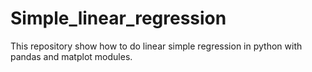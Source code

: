 # Simple_linear_regression
This repository show how to do linear simple regression in python with pandas and matplot modules.
